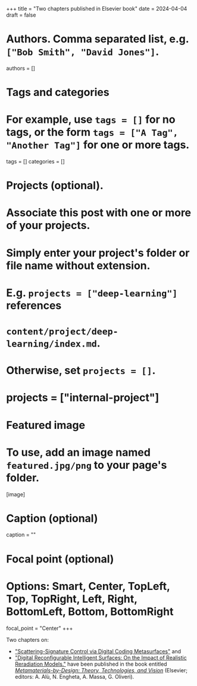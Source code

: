 +++
title = "Two chapters published in Elsevier book"
date = 2024-04-04
draft = false

# Authors. Comma separated list, e.g. `["Bob Smith", "David Jones"]`.
authors = []

# Tags and categories
# For example, use `tags = []` for no tags, or the form `tags = ["A Tag", "Another Tag"]` for one or more tags.
tags = []
categories = []

# Projects (optional).
#   Associate this post with one or more of your projects.
#   Simply enter your project's folder or file name without extension.
#   E.g. `projects = ["deep-learning"]` references 
#   `content/project/deep-learning/index.md`.
#   Otherwise, set `projects = []`.
# projects = ["internal-project"]

# Featured image
# To use, add an image named `featured.jpg/png` to your page's folder. 
[image]
  # Caption (optional)
  caption = ""

  # Focal point (optional)
  # Options: Smart, Center, TopLeft, Top, TopRight, Left, Right, BottomLeft, Bottom, BottomRight
  focal_point = "Center"
+++

Two chapters on: 
- ["Scattering-Signature Control via Digital Coding Metasurfaces"](/publication/moccia-2024-dcm-elsevier)
and
- ["Digital Reconfigurable Intelligent Surfaces: On the Impact of Realistic Reradiation Models."](/publication/direnzo-2024-ris-elsevier)
have been published in the book entitled [*Metamaterials-by-Design: Theory, Technologies, and Vision*](https://www.sciencedirect.com/book/9780323999854/metamaterials-by-design) (Elsevier; editors: A. Alù, N. Engheta, A. Massa, G. Oliveri).

